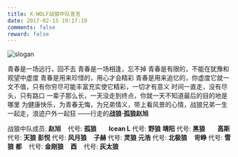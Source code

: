 ```yaml
---
title: X-WOLF战狼中队宣言
date: 2017-02-15 19:17:19
comments: false
reward: false
---
```

![slogan](http://x-wolf.win/images/slogan.jpg)

青春是一场远行，回不去
青春是一场相逢，忘不掉
青春是有限的，不能在犹豫和观望中虚度
青春是用来珍惜的，用心才会精彩
青春是用来追忆的，你虚度它就一文不值，只有你穷尽可能丰富充实使它精彩，一切才有意义
时间一直走，没有尽头，只有路口
一辈子那么长，一天没走到终点，你就一天不知道最后的目的地是哪里
为健康快乐，为青春无悔，为兄弟情义，带上看风景的心情，战狼兄弟一生一起走，浪迹户外一起狂
——行走的**战狼·孤狼赵旭**



战狼中队成员:
**赵旭**&nbsp;&nbsp;&nbsp; 代号: **孤狼**&nbsp;&nbsp;&nbsp;&nbsp;&nbsp;&nbsp; **Icean L** 代号: **野狼**
**靖阳** 代号: **黑狼**&nbsp;&nbsp;&nbsp;&nbsp;&nbsp;&nbsp; **高斯** 代号: **天狼**
**彭悦** 代号: **风月狼**&nbsp;&nbsp;&nbsp; **子赫** 代号: **灵狼**
**元浩** 代号: **北极狼**&nbsp;&nbsp;&nbsp; **岢峥** 代号: **雪狼**
**都**&nbsp;&nbsp;&nbsp; 代号: **金刚狼**&nbsp;&nbsp;&nbsp; **酉**&nbsp;&nbsp;&nbsp; 代号: **灰太狼**


